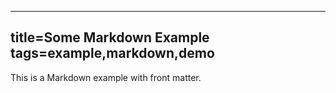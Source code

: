 ---
title=Some Markdown Example
tags=example,markdown,demo
----
This is a Markdown example with front matter.
